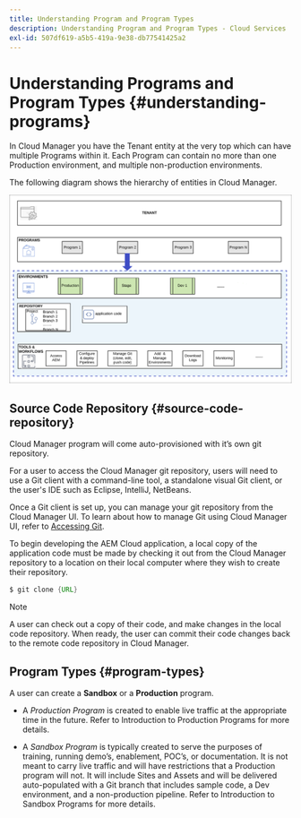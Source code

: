 ```yaml
---
title: Understanding Program and Program Types
description: Understanding Program and Program Types - Cloud Services
exl-id: 507df619-a5b5-419a-9e38-db77541425a2
---
```

# Understanding Programs and Program Types {#understanding-programs} 

In Cloud Manager you have the Tenant entity at the very top which can have multiple Programs within it. Each Program can contain no more than one Production environment, and multiple non-production environments. 

The following diagram shows the hierarchy of entities in Cloud Manager.

   ![image](assets/program-types1.png)

## Source Code Repository {#source-code-repository}

Cloud Manager program will come auto-provisioned with it’s own git repository.

For a user to access the Cloud Manager git repository, users will need to use a Git client with a command-line tool, a standalone visual Git client, or the user's IDE such as Eclipse, IntelliJ, NetBeans.

Once a Git client is set up, you can manage your git repository from the Cloud Manager UI. To learn about how to manage Git using Cloud Manager UI, refer to [Accessing Git](/help/implementing/cloud-manager/managing-code/accessing-repos.md).

To begin developing the AEM Cloud application, a local copy of the application code must be made by checking it out from the Cloud Manager repository to a location on their local computer where they wish to create their repository.

```java
$ git clone {URL}
```

>[!NOTE]
>A user can check out a copy of their code, and make changes in the local code repository. When ready, the user can commit their code changes back to the remote code repository in Cloud Manager.

## Program Types {#program-types}

A user can create a **Sandbox** or a **Production** program. 

* A *Production Program* is created to enable live traffic at the appropriate time in the future.
   Refer to Introduction to Production Programs for more details.


* A *Sandbox Program* is typically created to serve the purposes of training, running demo’s, enablement, POC’s, or documentation. It is not meant to carry live traffic and will have restrictions that a Production program will not. It will include Sites and Assets and will be delivered auto-populated with a Git branch that includes sample code, a Dev environment, and a non-production pipeline.
   Refer to Introduction to Sandbox Programs for more details.
